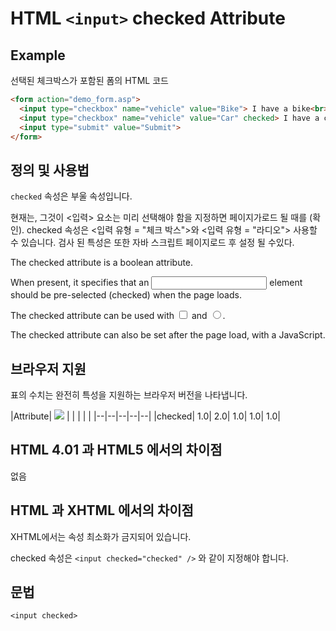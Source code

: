 # HTML `<input>` checked Attribute


## Example

선택된 체크박스가 포함된 폼의 HTML 코드

```html
<form action="demo_form.asp">
  <input type="checkbox" name="vehicle" value="Bike"> I have a bike<br>
  <input type="checkbox" name="vehicle" value="Car" checked> I have a car<br>
  <input type="submit" value="Submit">
</form>
```

## 정의 및 사용법

`checked` 속성은 부울 속성입니다. 

현재는, 그것이 <입력> 요소는 미리 선택해야 함을 지정하면 페이지가로드 될 때를 (확인). checked 속성은 <입력 유형 = "체크 박스">와 <입력 유형 = "라디오"> 사용할 수 있습니다. 검사 된 특성은 또한 자바 스크립트 페이지로드 후 설정 될 수있다.



The checked attribute is a boolean attribute.

When present, it specifies that an <input> element should be pre-selected (checked) when the page loads.

The checked attribute can be used with <input type="checkbox"> and <input type="radio">.

The checked attribute can also be set after the page load, with a JavaScript.

## 브라우저 지원

표의 수치는 완전히 특성을 지원하는 브라우저 버전을 나타냅니다.

|Attribute|  ![](http://www.w3schools.com/images/compatible_chrome.gif) |   |       |    |    |
|--|--|--|--|--|
|checked|	1.0|	2.0|	1.0|	1.0|	1.0|


## HTML 4.01 과 HTML5 에서의 차이점

없음


## HTML 과 XHTML 에서의 차이점

XHTML에서는 속성 최소화가 금지되어 있습니다.

checked 속성은 `<input checked="checked" />` 와 같이 지정해야 합니다.


## 문법

`<input checked>`